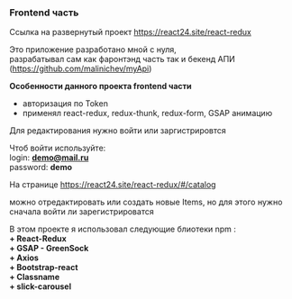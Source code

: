 ### Frontend часть 
Ссылка на развернутый проект https://react24.site/react-redux

Это приложение разработано мной с нуля, </br>
разрабатывал сам как фаронтэнд часть так и бекенд АПИ (https://github.com/malinichev/myApi)

**Особенности данного проекта frontend части**
+ авторизация по Token
+ применял react-redux, redux-thunk, redux-form, GSAP анимацию 

Для редактирования нужно войти или заргистрировтся

Чтоб войти используйте:</br>
    login: **demo@mail.ru**</br>
    password: **demo**</br>

На странице https://react24.site/react-redux/#/catalog

можно отредактировать или создать новые Items, но для этого нужно сначала войти ли зарегистрироватся


В этом проекте я использовал следующие блиотеки npm :
</br>
**+ React-Redux**
</br>
**+ GSAP - GreenSock**
</br>
**+ Axios**
</br>
**+ Bootstrap-react**
</br>
**+ Classname**
</br>
**+ slick-carousel**

